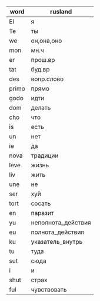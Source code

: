 | word   | rusland            |
|--------|--------------------|
| El     | я                  |
| Te     | ты                 |
| we     | он,она,оно         |
| mon    | мн.ч               |
| er     | прош.вр            |
| tat    | буд.вр             |
| des    | вопр.слово         |
| primo  | прямо              |
| godo   | идти               |
| dom    | делать             |
| cho    | что                |
| is     | есть               |
| un     | нет                |
| ie     | да                 |
| nova   | традиции           |
| leve   | жизнь              |
| liv    | жить               |
| une    | не                 |
| ser    | хуй                |
| tort   | сосать             |
| en     | паразит            |
| yu     | неполнота_действия |
| eu     | полнота_действия   |
| ku     | указатель_внутрь   |
| tu     | туда               |
| sut    | сюда               |
| i      | и                  |
| shut   | страх              |
| ful    | чувствовать        |
